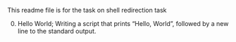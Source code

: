 This readme file is for the task on shell redirection task


0. Hello World; Writing a script that prints “Hello, World”, followed by a new line to the standard output.
